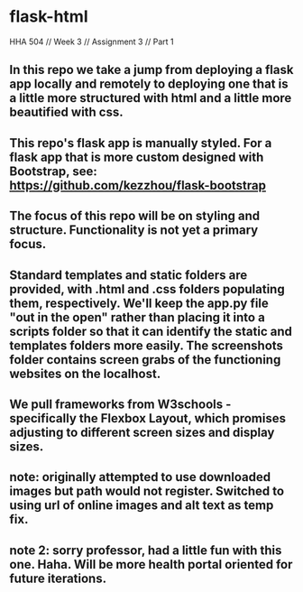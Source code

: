 # flask-html
HHA 504 // Week 3 // Assignment 3 // Part 1

## In this repo we take a jump from deploying a flask app locally and remotely to deploying one that is a little more structured with html and a little more beautified with css.

## This repo's flask app is manually styled. For a flask app that is more custom designed with Bootstrap, see: https://github.com/kezzhou/flask-bootstrap

## The focus of this repo will be on styling and structure. Functionality is not yet a primary focus.

## Standard templates and static folders are provided, with .html and .css folders populating them, respectively. We'll keep the app.py file "out in the open" rather than placing it into a scripts folder so that it can identify the static and templates folders more easily. The screenshots folder contains screen grabs of the functioning websites on the localhost.

## We pull frameworks from W3schools - specifically the Flexbox Layout, which promises adjusting to different screen sizes and display sizes.

## note: originally attempted to use downloaded images but path would not register. Switched to using url of online images and alt text as temp fix.

## note 2: sorry professor, had a little fun with this one. Haha. Will be more health portal oriented for future iterations.